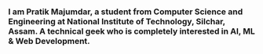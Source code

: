 ### I am Pratik Majumdar, a student from Computer Science and Engineering at National Institute of Technology, Silchar, Assam. A technical geek who is completely interested in AI, ML & Web Development.

<!--
**zippy-coder/zippy-coder** is a ✨ _special_ ✨ repository because its `README.md` (this file) appears on your GitHub profile.

- 🔭 I’m currently working on Django based website.
- 🌱 I’m currently learning Django, NodeJS, React and some other web frameworks.
- 🤔 I’m looking for help with Git/Github. :(
- 💬 Ask me about Django!
- 📫 How to reach me: [LinkedIn](https://www.linkedin.com/in/pratik-majumdar-434621198/)
- 😄 Pronouns: He/Him
- ⚡ Fun fact: I still don't know about Anime!
-->
